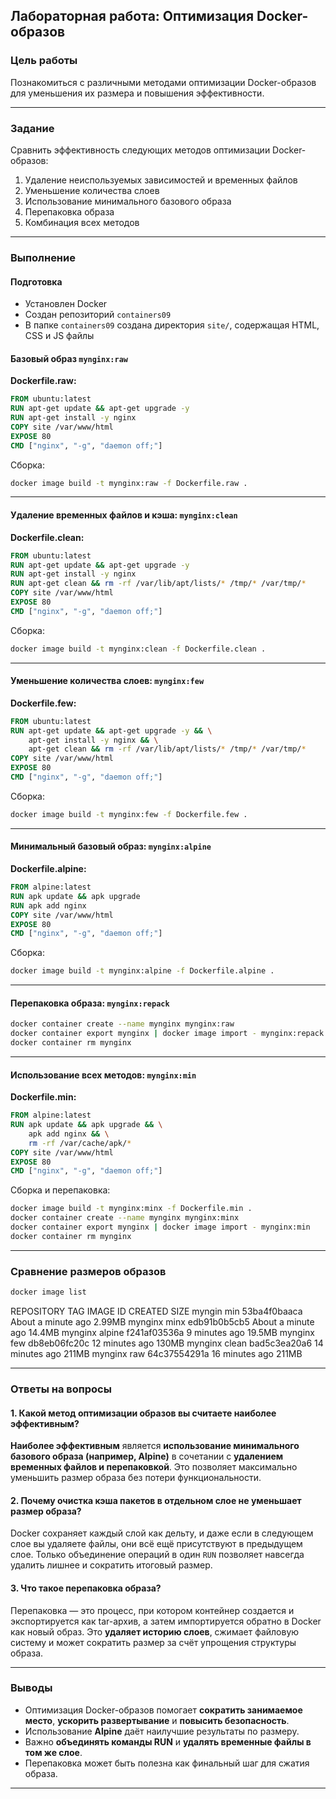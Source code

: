 ## Лабораторная работа: Оптимизация Docker-образов

### Цель работы
Познакомиться с различными методами оптимизации Docker-образов для уменьшения их размера и повышения эффективности.

---

### Задание
Сравнить эффективность следующих методов оптимизации Docker-образов:

1. Удаление неиспользуемых зависимостей и временных файлов  
2. Уменьшение количества слоев  
3. Использование минимального базового образа  
4. Перепаковка образа  
5. Комбинация всех методов  

---

### Выполнение

#### Подготовка
- Установлен Docker
- Создан репозиторий `containers09`
- В папке `containers09` создана директория `site/`, содержащая HTML, CSS и JS файлы

#### Базовый образ `mynginx:raw`
**Dockerfile.raw:**
```dockerfile
FROM ubuntu:latest
RUN apt-get update && apt-get upgrade -y
RUN apt-get install -y nginx
COPY site /var/www/html
EXPOSE 80
CMD ["nginx", "-g", "daemon off;"]
```

Сборка:
```bash
docker image build -t mynginx:raw -f Dockerfile.raw .
```

---

#### Удаление временных файлов и кэша: `mynginx:clean`
**Dockerfile.clean:**
```dockerfile
FROM ubuntu:latest
RUN apt-get update && apt-get upgrade -y
RUN apt-get install -y nginx
RUN apt-get clean && rm -rf /var/lib/apt/lists/* /tmp/* /var/tmp/*
COPY site /var/www/html
EXPOSE 80
CMD ["nginx", "-g", "daemon off;"]
```

Сборка:
```bash
docker image build -t mynginx:clean -f Dockerfile.clean .
```

---

#### Уменьшение количества слоев: `mynginx:few`
**Dockerfile.few:**
```dockerfile
FROM ubuntu:latest
RUN apt-get update && apt-get upgrade -y && \
    apt-get install -y nginx && \
    apt-get clean && rm -rf /var/lib/apt/lists/* /tmp/* /var/tmp/*
COPY site /var/www/html
EXPOSE 80
CMD ["nginx", "-g", "daemon off;"]
```

Сборка:
```bash
docker image build -t mynginx:few -f Dockerfile.few .
```

---

#### Минимальный базовый образ: `mynginx:alpine`
**Dockerfile.alpine:**
```dockerfile
FROM alpine:latest
RUN apk update && apk upgrade
RUN apk add nginx
COPY site /var/www/html
EXPOSE 80
CMD ["nginx", "-g", "daemon off;"]
```

Сборка:
```bash
docker image build -t mynginx:alpine -f Dockerfile.alpine .
```

---

#### Перепаковка образа: `mynginx:repack`
```bash
docker container create --name mynginx mynginx:raw
docker container export mynginx | docker image import - mynginx:repack
docker container rm mynginx
```

---

#### Использование всех методов: `mynginx:min`
**Dockerfile.min:**
```dockerfile
FROM alpine:latest
RUN apk update && apk upgrade && \
    apk add nginx && \
    rm -rf /var/cache/apk/*
COPY site /var/www/html
EXPOSE 80
CMD ["nginx", "-g", "daemon off;"]
```

Сборка и перепаковка:
```bash
docker image build -t mynginx:minx -f Dockerfile.min .
docker container create --name mynginx mynginx:minx
docker container export mynginx | docker image import - mynginx:min
docker container rm mynginx
```

---

### Сравнение размеров образов

```bash
docker image list
```
REPOSITORY              TAG           IMAGE ID       CREATED              SIZE
myngin                  min           53ba4f0baaca   About a minute ago   2.99MB
mynginx                 minx          edb91b0b5cb5   About a minute ago   14.4MB
mynginx                 alpine        f241af03536a   9 minutes ago        19.5MB
mynginx                 few           db8eb06fc20c   12 minutes ago       130MB
mynginx                 clean         bad5c3ea20a6   14 minutes ago       211MB
mynginx                 raw           64c37554291a   16 minutes ago       211MB

---

### Ответы на вопросы

#### 1. Какой метод оптимизации образов вы считаете наиболее эффективным?
**Наиболее эффективным** является **использование минимального базового образа (например, Alpine)** в сочетании с **удалением временных файлов и перепаковкой**. Это позволяет максимально уменьшить размер образа без потери функциональности.

#### 2. Почему очистка кэша пакетов в отдельном слое не уменьшает размер образа?
Docker сохраняет каждый слой как дельту, и даже если в следующем слое вы удаляете файлы, они всё ещё присутствуют в предыдущем слое. Только объединение операций в один `RUN` позволяет навсегда удалить лишнее и сократить итоговый размер.

#### 3. Что такое перепаковка образа?
Перепаковка — это процесс, при котором контейнер создается и экспортируется как tar-архив, а затем импортируется обратно в Docker как новый образ. Это **удаляет историю слоев**, сжимает файловую систему и может сократить размер за счёт упрощения структуры образа.

---

### Выводы
- Оптимизация Docker-образов помогает **сократить занимаемое место**, **ускорить развертывание** и **повысить безопасность**.
- Использование **Alpine** даёт наилучшие результаты по размеру.
- Важно **объединять команды RUN** и **удалять временные файлы в том же слое**.
- Перепаковка может быть полезна как финальный шаг для сжатия образа.

---
